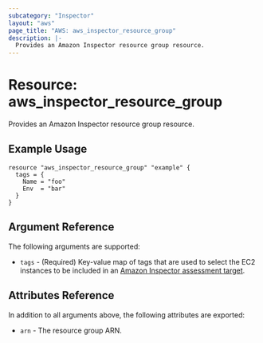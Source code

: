 ```yaml
---
subcategory: "Inspector"
layout: "aws"
page_title: "AWS: aws_inspector_resource_group"
description: |-
  Provides an Amazon Inspector resource group resource.
---
```


# Resource: aws_inspector_resource_group

Provides an Amazon Inspector resource group resource.

## Example Usage

```hcl
resource "aws_inspector_resource_group" "example" {
  tags = {
    Name = "foo"
    Env  = "bar"
  }
}
```

## Argument Reference

The following arguments are supported:

* `tags` - (Required) Key-value map of tags that are used to select the EC2 instances to be included in an [Amazon Inspector assessment target](/docs/providers/aws/r/inspector_assessment_target.html).

## Attributes Reference

In addition to all arguments above, the following attributes are exported:

* `arn` - The resource group ARN.
